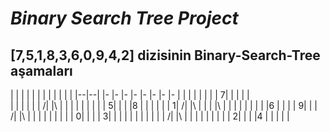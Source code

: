 # ***Binary Search Tree Project***

## [7,5,1,8,3,6,0,9,4,2] dizisinin Binary-Search-Tree aşamaları
|  |  |  |  |  |  |  |  |  |  |  |
|--|--|  |- |- |- |- |- |- |- |- |
|  |  |  |  |  |  | 7|  |  |  |  |  
|  |  |  |  |  | /|  |\ |  |  |  | 
|  |  |  |  | 5|  |  |  |8 |  |  | 
|  |  | 1| /|  |\ |  |  |  |\ |  | 
|  |  |  |  |  |  |6 |  |  |  | 9|
|  | /|  |\ |  |  |  |  |  |  |  |
| 0|  |  |  | 3|  |  |  |  |  |  |
|  |  |  | /|  |\ |  |  |  |  |  |
|  |  | 2|  |  |  |4 |  |  |  |  |